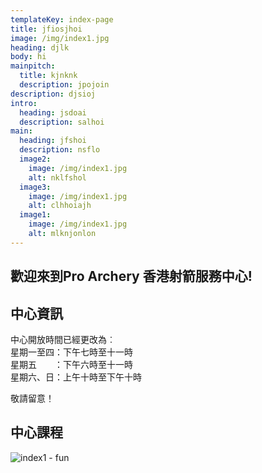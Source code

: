 ```yaml
---
templateKey: index-page
title: jfiosjhoi
image: /img/index1.jpg
heading: djlk
body: hi
mainpitch:
  title: kjnknk
  description: jpojoin
description: djsioj
intro:
  heading: jsdoai
  description: salhoi
main:
  heading: jfshoi
  description: nsflo
  image2:
    image: /img/index1.jpg
    alt: nklfshol
  image3:
    image: /img/index1.jpg
    alt: clhhoiajh
  image1:
    image: /img/index1.jpg
    alt: mlknjonlon
---
```



## 歡迎來到Pro Archery 香港射箭服務中心!

## 中心資訊

中心開放時間已經更改為︰\
星期一至四：下午七時至十一時\
星期五　　：下午六時至十一時\
星期六、日：上午十時至下午十時

敬請留意！



## 中心課程



![index1 - fun](/img/index1.jpg "「反曲弓初階射箭訓練班」、「複合弓初階射箭訓練班」及「持續進修班」現正招生！詳情請瀏覽中心課程！")